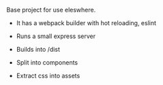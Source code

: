 Base project for use eleswhere.

- It has a webpack builder with hot reloading, eslint
- Runs a small express server
- Builds into /dist

- Split into components
- Extract css into assets